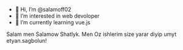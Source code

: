 - 👋 Hi, I’m @salamoff02
- 👀 I’m interested in web devoloper
- 🌱 I’m currently learning vue.js


<!---
salamoff02/salamoff02 is a ✨ special ✨ repository because its `README.md` (this file) appears on your GitHub profile.
You can click the Preview link to take a look at your changes.
--->


Salam men Salamow Shatlyk. Men Oz ishlerim size yarar diyip umyt etyan.sagbolun!
